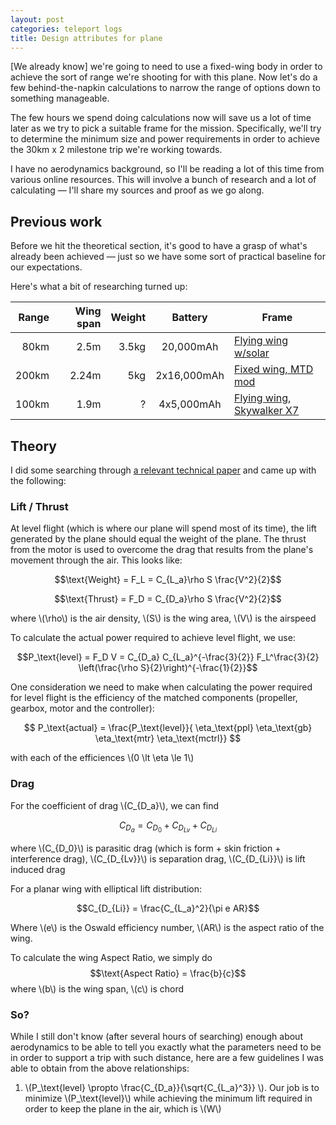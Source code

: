 ```yaml
---
layout: post
categories: teleport logs
title: Design attributes for plane
---
```

[We already know] we're going to need to use a fixed-wing body in order to achieve the sort of range we're shooting for with this plane. Now let's do a few behind-the-napkin calculations to narrow the range of options down to something manageable. 

The few hours we spend doing calculations now will save us a lot of time later as we try to pick a suitable frame for the mission. Specifically, we'll try to determine the minimum size and power requirements in order to achieve the 30km x 2 milestone trip we're working towards.

I have no aerodynamics background, so I'll be reading a lot of this time from various online resources. This will involve a bunch of research and a lot of calculating  &mdash; I'll share my sources and proof as we go along.

## Previous work

Before we hit the theoretical section, it's good to have a grasp of what's already been achieved &mdash; just so we have some sort of practical baseline for our expectations.

Here's what a bit of researching turned up:

| Range | Wing span | Weight | Battery | Frame |
|------:|----------:|-------:|:-----------:|--------------------------------------------------------------------------|
| 80km | 2.5m | 3.5kg | 20,000mAh | [Flying wing w/solar](https://www.youtube.com/watch?v=z_PxhU9i9Ng) |
| 200km | 2.24m | 5kg | 2x16,000mAh | [Fixed wing, MTD mod](https://www.youtube.com/watch?v=JFiXa_urctQ) |
| 100km | 1.9m | ? | 4x5,000mAh | [Flying wing, Skywalker X7](https://www.youtube.com/watch?v=7O02ctvB9x0) |


## Theory
I did some searching through [a relevant technical paper](http://ieeexplore.ieee.org/document/6630659/) and came up with the following:

### Lift / Thrust
At level flight (which is where our plane will spend most of its time), the lift generated by the plane should equal the weight of the plane. The thrust from the motor is used to overcome the drag that results from the plane's movement through the air. This looks like:

$$\text{Weight} = F_L = C_{L_a}\rho S \frac{V^2}{2}$$

$$\text{Thrust} = F_D = C_{D_a}\rho S \frac{V^2}{2}$$

where \\(\rho\\) is the air density, \\(S\\) is the wing area, \\(V\\) is the airspeed

To calculate the actual power required to achieve level flight, we use:

$$P_\text{level} = F_D V = C_{D_a} C_{L_a}^{-\frac{3}{2}} F_L^\frac{3}{2} \left(\frac{\rho S}{2}\right)^{-\frac{1}{2}}$$

One consideration we need to make  when calculating the power required for level flight is the efficiency of the matched components (propeller, gearbox, motor and the controller):

$$ P_\text{actual} = \frac{P_\text{level}}{ \eta_\text{ppl} \eta_\text{gb} \eta_\text{mtr} \eta_\text{mctrl}} $$

with each of the efficiences  \\(0 \lt \eta \le 1\\)

### Drag

For the coefficient of drag \\(C_{D_a}\\), we can find

$$C_{D_a} = C_{D_0} + C_{D_{Lv}} + C_{D_{Li}}$$

where \\(C_{D_0}\\) is parasitic drag (which is form + skin friction + interference drag), \\(C_{D_{Lv}}\\) is separation drag, \\(C_{D_{Li}}\\) is lift induced drag

For a planar wing with elliptical lift distribution:

$$C_{D_{Li}} = \frac{C_{L_a}^2}{\pi e AR}$$

Where \\(e\\) is the Oswald efficiency number, \\(AR\\) is the aspect ratio of the wing.

To calculate the wing Aspect Ratio, we simply do $$\text{Aspect Ratio} = \frac{b}{c}$$ where \\(b\\) is the wing span, \\(c\\) is chord

### So?

While I still don't know (after several hours of searching) enough about aerodynamics to be able to tell you exactly what the parameters need to be in order to support a trip with such distance, here are a few guidelines I was able to obtain from the above relationships:

1. \\(P_\text{level} \propto \frac{C_{D_a}}{\sqrt{C_{L_a}^3}} \\). Our job is to minimize \\(P_\text{level}\\) while achieving the minimum lift required in order to keep the plane in the air, which is \\(W\\)
